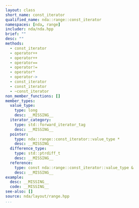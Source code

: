 ```yaml
---
layout: class
short_name: const_iterator
qualified_name: nda::range::const_iterator
namespaces: [nda, range]
includer: nda/nda.hpp
brief: ""
desc: ""
methods:
  - const_iterator
  - operator++
  - operator++
  - operator==
  - operator!=
  - operator*
  - operator->
  - const_iterator
  - const_iterator
  - ~const_iterator
non_member_functions: []
member_types:
  value_type:
    type: long
    desc: __MISSING__
  iterator_category:
    type: std::forward_iterator_tag
    desc: __MISSING__
  pointer:
    type: nda::range::const_iterator::value_type *
    desc: __MISSING__
  difference_type:
    type: std::ptrdiff_t
    desc: __MISSING__
  reference:
    type: const nda::range::const_iterator::value_type &
    desc: __MISSING__
example:
  desc: __MISSING__
  code: __MISSING__
see-also: []
source: nda/layout/range.hpp
...
```


